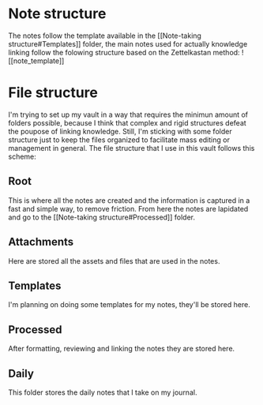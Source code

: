 # Note structure
The notes follow the template available in the [[Note-taking structure#Templates]] folder, the main notes used for actually knowledge linking follow the folowing structure based on the Zettelkastan method:
![[note_template]]
# File structure
I'm trying to set up my vault in a way that requires the minimun amount of folders possible, because I think that complex and rigid structures defeat the poupose of linking knowledge. Still, I'm sticking with some folder structure just to keep the files organized to facilitate mass editing or management in general.
The file structure that I use in this vault follows this scheme:
## Root
This is where all the notes are created and the information is captured in a fast and simple way, to remove friction. From here the notes are lapidated and go to the [[Note-taking structure#Processed]] folder.
## Attachments
Here are stored all the assets and files that are used in the notes.
## Templates
I'm planning on doing some templates for my notes, they'll be stored here.
## Processed
After formatting, reviewing and linking the notes they are stored here.
## Daily
This folder stores the daily notes that I take on my journal.